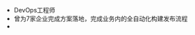 - DevOps工程师
- 曾为7家企业完成方案落地，完成业务内的全自动化构建发布流程
- 

<!---
SingleCorner/SingleCorner is a ✨ special ✨ repository because its `README.md` (this file) appears on your GitHub profile.
You can click the Preview link to take a look at your changes.
--->
